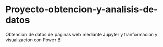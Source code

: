 # Proyecto-obtencion-y-analisis-de-datos
Obtencion de datos de paginas web mediante Jupyter y tranformacion y visualizacion con Power BI
